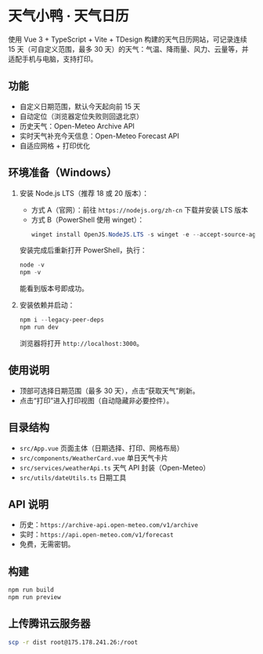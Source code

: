 # 天气小鸭 · 天气日历

使用 Vue 3 + TypeScript + Vite + TDesign 构建的天气日历网站，可记录连续 15 天（可自定义范围，最多 30 天）的天气：气温、降雨量、风力、云量等，并适配手机与电脑，支持打印。

## 功能
- 自定义日期范围，默认今天起向前 15 天
- 自动定位（浏览器定位失败则回退北京）
- 历史天气：Open-Meteo Archive API
- 实时天气补充今天信息：Open-Meteo Forecast API
- 自适应网格 + 打印优化

## 环境准备（Windows）
1) 安装 Node.js LTS（推荐 18 或 20 版本）：
   - 方式 A（官网）：前往 `https://nodejs.org/zh-cn` 下载并安装 LTS 版本
   - 方式 B（PowerShell 使用 winget）：
     ```powershell
     winget install OpenJS.NodeJS.LTS -s winget -e --accept-source-agreements --accept-package-agreements
     ```
   安装完成后重新打开 PowerShell，执行：
   ```powershell
   node -v
   npm -v
   ```
   能看到版本号即成功。

2) 安装依赖并启动：
   ```powershell
   npm i --legacy-peer-deps
   npm run dev
   ```
   浏览器将打开 `http://localhost:3000`。

## 使用说明
- 顶部可选择日期范围（最多 30 天），点击“获取天气”刷新。
- 点击“打印”进入打印视图（自动隐藏非必要控件）。

## 目录结构
- `src/App.vue` 页面主体（日期选择、打印、网格布局）
- `src/components/WeatherCard.vue` 单日天气卡片
- `src/services/weatherApi.ts` 天气 API 封装（Open-Meteo）
- `src/utils/dateUtils.ts` 日期工具

## API 说明
- 历史：`https://archive-api.open-meteo.com/v1/archive`
- 实时：`https://api.open-meteo.com/v1/forecast`
- 免费，无需密钥。

## 构建
```bash
npm run build
npm run preview
```


## 上传腾讯云服务器
```bash
scp -r dist root@175.178.241.26:/root
```